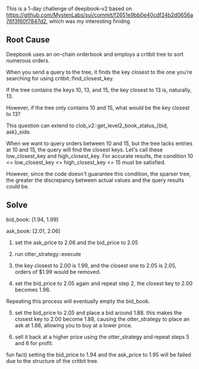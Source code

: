 This is a 1-day challenge of deepbook-v2 based on https://github.com/MystenLabs/sui/commit/f2651e9bb0e40cdf24b2d0656a76f3f60f7847d2, which was my interesting finidng.

 

## Root Cause
Deepbook uses an on-chain orderbook and employs a critbit tree to sort numerous orders.

When you send a query to the tree, it finds the key closest to the one you're searching for using critbit::find_closest_key.

 

If the tree contains the keys 10, 13, and 15, the key closest to 13 is, naturally, 13.

However, if the tree only contains 10 and 15, what would be the key closest to 13?

 

This question can extend to clob_v2::get_level2_book_status_{bid, ask}_side.

 

When we want to query orders between 10 and 15, but the tree lacks entries at 10 and 15, the query will find the closest keys. Let's call these low_closest_key and high_closest_key. For accurate results, the condition 10 <= low_closest_key <= high_closest_key <= 15 must be satisfied. 

However, since the code doesn't guarantee this condition, the sparser tree, the greater the discrepancy between actual values and the query results could be.

 

 

## Solve
 

bid_book: [1.94, 1.99]

ask_book: [2.01, 2.06]

 

1. set the ask_price to 2.06 and the bid_price to 2.05

2. run otter_strategy::execute

3. the key closest to 2.00 is 1.99, and the closest one to 2.05 is 2.05, orders of $1.99 would be removed. 

4. set the bid_price to 2.05 again and repeat step 2, the closest key to 2.00 becomes 1.98.

Repeating this process will eventually empty the bid_book.

 

5. set the bid_price to 2.05 and place a bid around 1.88. this makes the closest key to 2.00 become 1.88, causing the otter_strategy to place an ask at 1.88, allowing you to buy at a lower price.

6. sell it back at a higher price using the otter_strategy and repeat steps 5 and 6 for profit.

 

 

fun fact) setting the bid_price to 1.94 and the ask_price to 1.95 will be failed due to the structure of the critbit tree.